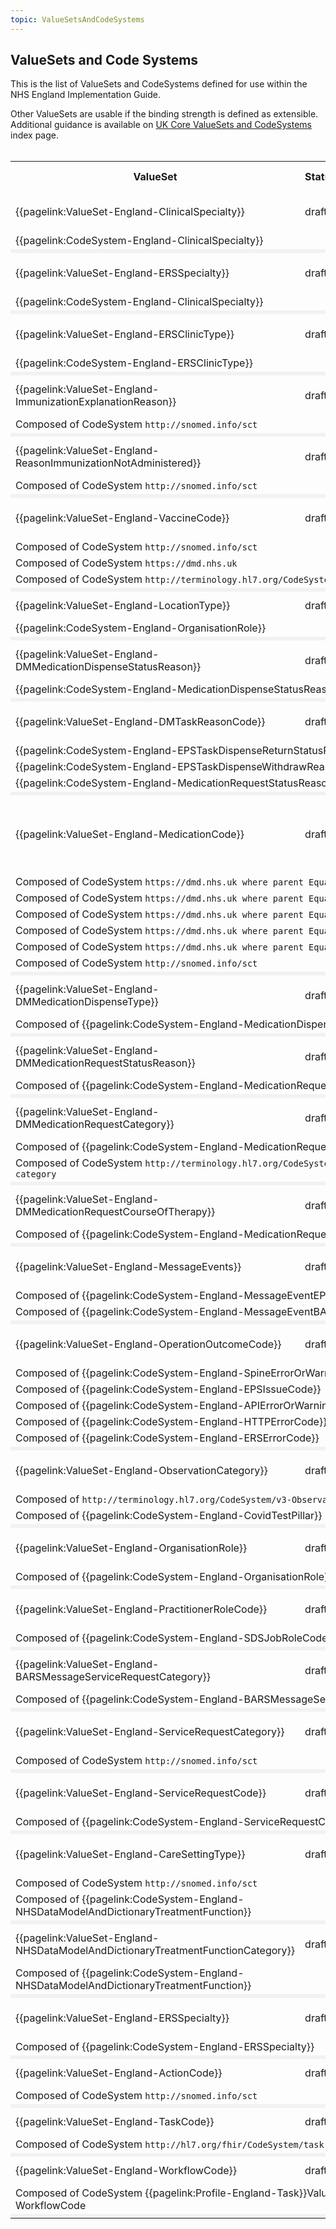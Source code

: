```yaml
---
topic: ValueSetsAndCodeSystems
---
```

## ValueSets and Code Systems

This is the list of ValueSets and CodeSystems defined for use within the NHS England Implementation Guide.

Other ValueSets are usable if the binding strength is defined as extensible.
<br>Additional guidance is available on <a href="https://simplifier.net/guide/UK-Core-Implementation-Guide-STU3-Sequence/Home/Terminology/ValueSetsandCodeSystems.page.md?version=current" target="_blank">UK Core ValueSets and CodeSystems</a> index page.
<br><br>

<style>
 [class*=override] {
 	background-color:#f2f2f2;
	 }
</style>

<div id="Narrative" class="tabcontent"  style="display:block">
<table id="valuesetlist">
<tr>
<th width="50%">ValueSet</th>
<th width="5%">Status</th>
<th width="40%">Bound in Profile/Extension</th>
</tr>

<tr>
<td>{{pagelink:ValueSet-England-ClinicalSpecialty}}</td>
<td>draft</td>
<td>{{pagelink:Profile-England-HealthcareService}}</td>
</tr>
<tr>
<td colspan="4">{{pagelink:CodeSystem-England-ClinicalSpecialty}}</td>
</tr>
<tr>
<td colspan="4"  class="override"></td>
</tr>

<tr>
<td>{{pagelink:ValueSet-England-ERSSpecialty}}</td>
<td>draft</td>
<td>{{pagelink:Profile-England-HealthcareService}}</td>
</tr>
<tr>
<td colspan="4">{{pagelink:CodeSystem-England-ClinicalSpecialty}}</td>
</tr>
<tr>
<td colspan="4"  class="override"></td>
</tr>

<tr>
<td>{{pagelink:ValueSet-England-ERSClinicType}}</td>
<td>draft</td>
<td>{{pagelink:Profile-England-HealthcareService}}</td>
</tr>
<tr>
<td colspan="4">{{pagelink:CodeSystem-England-ERSClinicType}}</td>
</tr>
<tr>
<td colspan="4"  class="override"></td>
</tr>

<tr>
<td>{{pagelink:ValueSet-England-ImmunizationExplanationReason}}</td>
<td>draft</td>
<td>{{pagelink:Profile-England-Immunization}}</td>
</tr>
<tr>
<td colspan="4">Composed of CodeSystem <code>http://snomed.info/sct</code></td>
</tr>
<tr>
<td colspan="4"  class="override"></td>
</tr>

<tr>
<td>{{pagelink:ValueSet-England-ReasonImmunizationNotAdministered}}</td>
<td>draft</td>
<td>{{pagelink:Profile-England-Immunization}}</td>
</tr>
<tr>
<td colspan="4">Composed of CodeSystem <code>http://snomed.info/sct</code></td>
</tr>
<tr>
<td colspan="4"  class="override"></td>
</tr>

<tr>
<td>{{pagelink:ValueSet-England-VaccineCode}}</td>
<td>draft</td>
<td>{{pagelink:Profile-England-Immunization}}</td>
</tr>
<tr>
<td colspan="4">Composed of CodeSystem <code>http://snomed.info/sct</code></td>
</tr>
<tr>
<td colspan="4">Composed of CodeSystem <code>https://dmd.nhs.uk</code></td>
</tr>
<tr>
<td colspan="4">Composed of CodeSystem <code>http://terminology.hl7.org/CodeSystem/v3-NullFlavor</code></td>
</tr>
<tr>
<td colspan="4"  class="override"></td>
</tr>

<tr>
<td>{{pagelink:ValueSet-England-LocationType}}</td>
<td>draft</td>
<td>{{pagelink:Profile-England-Location}}</td>
</tr>
<tr>
<td colspan="4">{{pagelink:CodeSystem-England-OrganisationRole}}</td>
</tr>
<tr>
<td colspan="4"  class="override"></td>
</tr>

<tr>
<td>{{pagelink:ValueSet-England-DMMedicationDispenseStatusReason}}</td>
<td>draft</td>
<td>{{pagelink:Profile-England-MedicationDispense}}</td>
</tr>
<tr>
<td colspan="4">{{pagelink:CodeSystem-England-MedicationDispenseStatusReason}}</td>
</tr>
<tr>
<td colspan="4"  class="override"></td>
</tr>

<tr>
<td>{{pagelink:ValueSet-England-DMTaskReasonCode}}</td>
<td>draft</td>
<td>{{pagelink:Profile-England-MedicationDispense}}</td>
</tr>
<tr>
<td colspan="4">{{pagelink:CodeSystem-England-EPSTaskDispenseReturnStatusReason}}</td>
</tr>
<tr>
<td colspan="4">{{pagelink:CodeSystem-England-EPSTaskDispenseWithdrawReason}}</td>
</tr>
<tr>
<td colspan="4">{{pagelink:CodeSystem-England-MedicationRequestStatusReason}}</td>
</tr>
<tr>
<td colspan="4"  class="override"></td>
</tr>

<tr>
<td>{{pagelink:ValueSet-England-MedicationCode}}</td>
<td>draft</td>
<td>{{pagelink:Profile-England-MedicationDispense}},{{pagelink:Profile-England-MedicationRequest}}</td>
</tr>
<tr>
<td colspan="4">Composed of CodeSystem <code>https://dmd.nhs.uk where parent Equal VTM</code></td>
</tr>
<tr>
<td colspan="4">Composed of CodeSystem <code>https://dmd.nhs.uk where parent Equal VMP</code></td>
</tr>
<tr>
<td colspan="4">Composed of CodeSystem <code>https://dmd.nhs.uk where parent Equal AMP</code></td>
</tr>
<tr>
<td colspan="4">Composed of CodeSystem <code>https://dmd.nhs.uk where parent Equal VMPP</code></td>
</tr>
<tr>
<td colspan="4">Composed of CodeSystem <code>https://dmd.nhs.uk where parent Equal AMPP</code></td>
</tr>
<tr>
<td colspan="4">Composed of CodeSystem <code>http://snomed.info/sct</code></td>
</tr>
<tr>
<td colspan="4"  class="override"></td>
</tr>


<tr>
<td>{{pagelink:ValueSet-England-DMMedicationDispenseType}}</td>
<td>draft</td>
<td>{{pagelink:Profile-England-MedicationDispense}}</td>
</tr>
<tr>
<td colspan="4">Composed of {{pagelink:CodeSystem-England-MedicationDispenseType}}</td>
</tr>
<tr>
<td colspan="4"  class="override"></td>
</tr>

<tr>
<td>{{pagelink:ValueSet-England-DMMedicationRequestStatusReason}}</td>
<td>draft</td>
<td>{{pagelink:Profile-England-MedicationRequest}}</td>
</tr>
<tr>
<td colspan="4">Composed of {{pagelink:CodeSystem-England-MedicationRequestStatusReason}}</td>
</tr>
<tr>
<td colspan="4"  class="override"></td>
</tr>

<tr>
<td>{{pagelink:ValueSet-England-DMMedicationRequestCategory}}</td>
<td>draft</td>
<td>{{pagelink:Profile-England-MedicationRequest}}</td>
</tr>
<tr>
<td colspan="4">Composed of {{pagelink:CodeSystem-England-MedicationRequestCategory}}</td>
</tr>
<tr>
<td colspan="4">Composed of CodeSystem <code>http://terminology.hl7.org/CodeSystem/medicationrequest-category</code></td>
</tr>
<tr>
<td colspan="4"  class="override"></td>
</tr>

<tr>
<td>{{pagelink:ValueSet-England-DMMedicationRequestCourseOfTherapy}}</td>
<td>draft</td>
<td>{{pagelink:Profile-England-MedicationRequest}}</td>
</tr>
<tr>
<td colspan="4">Composed of {{pagelink:CodeSystem-England-MedicationRequestCourseOfTherapy}}</td>
</tr>
<tr>
<td colspan="4"  class="override"></td>
</tr>

<tr>
<td>{{pagelink:ValueSet-England-MessageEvents}}</td>
<td>draft</td>
<td>{{pagelink:Profile-England-MessageHeader}}</td>
</tr>
<tr>
<td colspan="4">Composed of {{pagelink:CodeSystem-England-MessageEventEPS}}</td>
</tr>
<tr>
<td colspan="4">Composed of {{pagelink:CodeSystem-England-MessageEventBARS}}</td>
</tr>
<tr>
<td colspan="4"  class="override"></td>
</tr>

<tr>
<td>{{pagelink:ValueSet-England-OperationOutcomeCode}}</td>
<td>draft</td>
<td>{{pagelink:Profile-England-OperationOutcome}}</td>
</tr>
<tr>
<td colspan="4">Composed of {{pagelink:CodeSystem-England-SpineErrorOrWarningCode}}</td>
</tr>
<tr>
<td colspan="4">Composed of {{pagelink:CodeSystem-England-EPSIssueCode}}</td>
</tr>
<tr>
<td colspan="4">Composed of {{pagelink:CodeSystem-England-APIErrorOrWarningCode}}</td>
</tr>
<tr>
<td colspan="4">Composed of {{pagelink:CodeSystem-England-HTTPErrorCode}}</td>
</tr>
<tr>
<td colspan="4">Composed of {{pagelink:CodeSystem-England-ERSErrorCode}}</td>
</tr>
<tr>
<td colspan="4"  class="override"></td>
</tr>

<tr>
<td>{{pagelink:ValueSet-England-ObservationCategory}}</td>
<td>draft</td>
<td>{{pagelink:Profile-England-Observation}}</td>
</tr>
<tr>
<td colspan="4">Composed of <code>http://terminology.hl7.org/CodeSystem/v3-ObservationCategory</code></td>
</tr>
<tr>
<td colspan="4">Composed of {{pagelink:CodeSystem-England-CovidTestPillar}}</td>
</tr>
<tr>
<td colspan="4"  class="override"></td>
</tr>

<tr>
<td>{{pagelink:ValueSet-England-OrganisationRole}}</td>
<td>draft</td>
<td>{{pagelink:Profile-England-Organization}}</td>
</tr>
<tr>
<td colspan="4">Composed of {{pagelink:CodeSystem-England-OrganisationRole}}</td>
</tr>
<tr>
<td colspan="4"  class="override"></td>
</tr>

<tr>
<td>{{pagelink:ValueSet-England-PractitionerRoleCode}}</td>
<td>draft</td>
<td>{{pagelink:Profile-England-PractitionerRole}}</td>
</tr>
<tr>
<td colspan="4">Composed of {{pagelink:CodeSystem-England-SDSJobRoleCode}}</td>
</tr>
<tr>
<td colspan="4"  class="override"></td>
</tr>

<tr>
<td>{{pagelink:ValueSet-England-BARSMessageServiceRequestCategory}}</td>
<td>draft</td>
<td>{{pagelink:Profile-England-ServiceRequest}}</td>
</tr>
<tr>
<td colspan="4">Composed of {{pagelink:CodeSystem-England-BARSMessageServiceRequestCode}}</td>
</tr>
<tr>
<td colspan="4"  class="override"></td>
</tr>

<tr>
<td>{{pagelink:ValueSet-England-ServiceRequestCategory}}</td>
<td>draft</td>
<td>{{pagelink:Profile-England-ServiceRequest}}</td>
</tr>
<tr>
<td colspan="4">Composed of CodeSystem <code>http://snomed.info/sct</code></td>
</tr>
<tr>
<td colspan="4"  class="override"></td>
</tr>

<tr>
<td>{{pagelink:ValueSet-England-ServiceRequestCode}}</td>
<td>draft</td>
<td>{{pagelink:Profile-England-ServiceRequest}}</td>
</tr>
<tr>
<td colspan="4">Composed of {{pagelink:CodeSystem-England-ServiceRequestCode}}</td>
</tr>
<tr>
<td colspan="4"  class="override"></td>
</tr>

<tr>
<td>{{pagelink:ValueSet-England-CareSettingType}}</td>
<td>draft</td>
<td>{{pagelink:Profile-England-ServiceRequest}}</td>
</tr>
<tr>
<td colspan="4">Composed of CodeSystem <code>http://snomed.info/sct</code></td>
</tr>
<tr>
<td colspan="4">Composed of {{pagelink:CodeSystem-England-NHSDataModelAndDictionaryTreatmentFunction}}</td>
</tr>
<tr>
<td colspan="4"  class="override"></td>
</tr>

<tr>
<td>{{pagelink:ValueSet-England-NHSDataModelAndDictionaryTreatmentFunctionCategory}}</td>
<td>draft</td>
<td>{{pagelink:Profile-England-ServiceRequest}}</td>
</tr>
<tr>
<td colspan="4">Composed of {{pagelink:CodeSystem-England-NHSDataModelAndDictionaryTreatmentFunction}}</td>
</tr>
<tr>
<td colspan="4"  class="override"></td>
</tr>

<tr>
<td>{{pagelink:ValueSet-England-ERSSpecialty}}</td>
<td>draft</td>
<td>{{pagelink:Profile-England-ServiceRequest}}</td>
</tr>
<tr>
<td colspan="4">Composed of {{pagelink:CodeSystem-England-ERSSpecialty}}</td>
</tr>
<tr>
<td colspan="4"  class="override"></td>
</tr>

<tr>
<td>{{pagelink:ValueSet-England-ActionCode}}</td>
<td>draft</td>
<td>{{pagelink:Profile-England-Task}}</td>
</tr>
<tr>
<td colspan="4">Composed of CodeSystem <code>http://snomed.info/sct</code></td>
</tr>
<tr>
<td colspan="4"  class="override"></td>
</tr>

<tr>
<td>{{pagelink:ValueSet-England-TaskCode}}</td>
<td>draft</td>
<td>{{pagelink:Profile-England-Task}}</td>
</tr>
<tr>
<td colspan="4">Composed of CodeSystem <code>http://hl7.org/fhir/CodeSystem/task-code</code></td>
</tr>
<tr>
<td colspan="4"  class="override"></td>
</tr>

<tr>
<td>{{pagelink:ValueSet-England-WorkflowCode}}</td>
<td>draft</td>
<td>{{pagelink:Profile-England-Task}}</td>
</tr>
<tr>
<td colspan="4">Composed of CodeSystem {{pagelink:Profile-England-Task}}ValueSet-England-WorkflowCode</td>
</tr>
<tr>
<td colspan="4"  class="override"></td>
</tr>

</table>
</div>

